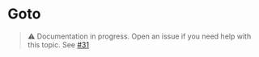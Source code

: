 # Goto

> ⚠️ Documentation in progress. Open an issue if you need help with this topic. See [#31](https://github.com/arthurfiorette/brainease/issues/31)
